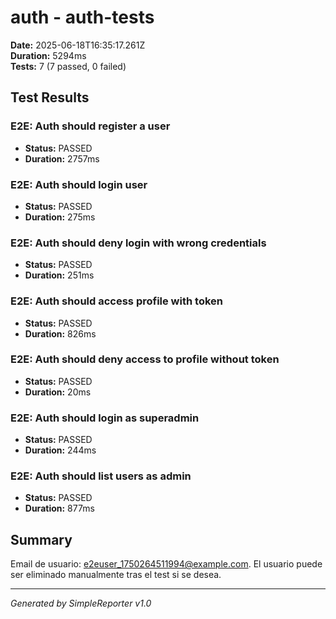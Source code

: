 # auth - auth-tests

**Date:** 2025-06-18T16:35:17.261Z  
**Duration:** 5294ms  
**Tests:** 7 (7 passed, 0 failed)

## Test Results


### E2E: Auth should register a user
- **Status:** PASSED
- **Duration:** 2757ms



### E2E: Auth should login user
- **Status:** PASSED
- **Duration:** 275ms



### E2E: Auth should deny login with wrong credentials
- **Status:** PASSED
- **Duration:** 251ms



### E2E: Auth should access profile with token
- **Status:** PASSED
- **Duration:** 826ms



### E2E: Auth should deny access to profile without token
- **Status:** PASSED
- **Duration:** 20ms



### E2E: Auth should login as superadmin
- **Status:** PASSED
- **Duration:** 244ms



### E2E: Auth should list users as admin
- **Status:** PASSED
- **Duration:** 877ms



## Summary

Email de usuario: e2euser_1750264511994@example.com. El usuario puede ser eliminado manualmente tras el test si se desea.

---
*Generated by SimpleReporter v1.0*
